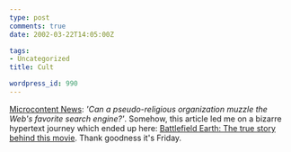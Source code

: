```yaml
---
type: post
comments: true
date: 2002-03-22T14:05:00Z

tags:
- Uncategorized
title: Cult

wordpress_id: 990
---
```


[Microcontent News](http://www.microcontentnews.com/articles/googlechurch.htm): _'Can a pseudo-religious organization muzzle the Web's favorite search engine?'_. Somehow, this article led me on a bizarre hypertext  journey which ended up here: [Battlefield Earth: The true story behind this movie](http://www.geocities.com/xenu2000/). Thank goodness it's Friday. 
